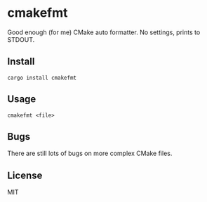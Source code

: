 # cmakefmt
Good enough (for me) CMake auto formatter. No settings, prints to STDOUT.

## Install
```
cargo install cmakefmt
```

## Usage
```
cmakefmt <file>
```

## Bugs

There are still lots of bugs on more complex CMake files.

## License
MIT
